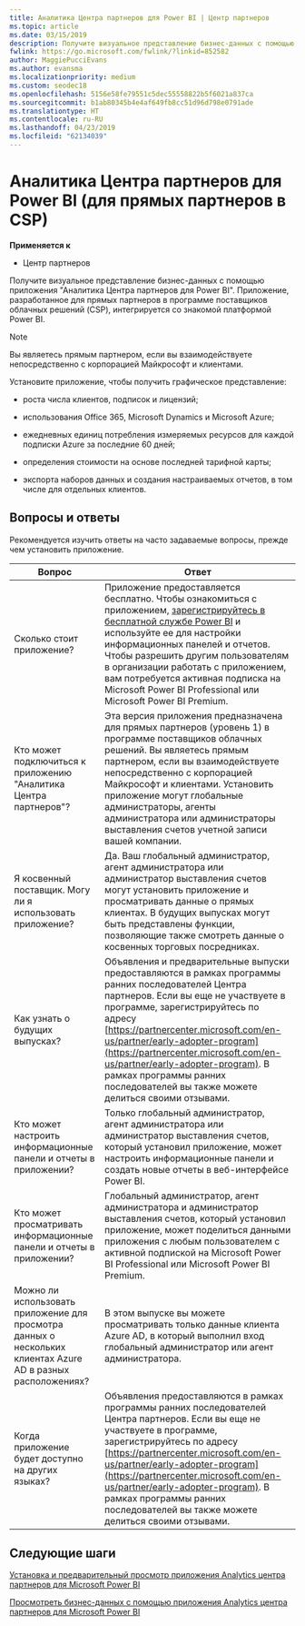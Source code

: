 ```yaml
---
title: Аналитика Центра партнеров для Power BI | Центр партнеров
ms.topic: article
ms.date: 03/15/2019
description: Получите визуальное представление бизнес-данных с помощью приложения "Аналитика Центра партнеров для Power BI".
fwlink: https://go.microsoft.com/fwlink/?linkid=852582
author: MaggiePucciEvans
ms.author: evansma
ms.localizationpriority: medium
ms.custom: seodec18
ms.openlocfilehash: 5156e58fe79551c5dec55558822b5f6021a837ca
ms.sourcegitcommit: b1ab80345b4e4af649fb8cc51d96d798e0791ade
ms.translationtype: HT
ms.contentlocale: ru-RU
ms.lasthandoff: 04/23/2019
ms.locfileid: "62134039"
---
```

# <a name="partner-center-analytics-app-for-power-bi-direct-partners-in-csp"></a>Аналитика Центра партнеров для Power BI (для прямых партнеров в CSP)

**Применяется к**

- Центр партнеров

Получите визуальное представление бизнес-данных с помощью приложения "Аналитика Центра партнеров для Power BI". Приложение, разработанное для прямых партнеров в программе поставщиков облачных решений (CSP), интегрируется со знакомой платформой Power BI. 

> [!NOTE]  
> Вы являетесь прямым партнером, если вы взаимодействуете непосредственно с корпорацией Майкрософт и клиентами. 

Установите приложение, чтобы получить графическое представление: 

-   роста числа клиентов, подписок и лицензий;

-   использования Office 365, Microsoft Dynamics и Microsoft Azure;

-   ежедневных единиц потребления измеряемых ресурсов для каждой подписки Azure за последние 60 дней;

-   определения стоимости на основе последней тарифной карты;

-   экспорта наборов данных и создания настраиваемых отчетов, в том числе для отдельных клиентов.

## <a name="frequently-asked-questions"></a>Вопросы и ответы

Рекомендуется изучить ответы на часто задаваемые вопросы, прежде чем установить приложение. 

| **Вопрос** | **Ответ** |
| --- | ---------- |
| Сколько стоит приложение? | Приложение предоставляется бесплатно. Чтобы ознакомиться с приложением, [зарегистрируйтесь в бесплатной службе Power BI](https://go.microsoft.com/fwlink/p/?linkid=845347) и используйте ее для настройки информационных панелей и отчетов. Чтобы разрешить другим пользователям в организации работать с приложением, вам потребуется активная подписка на Microsoft Power BI Professional или Microsoft Power BI Premium. |
| Кто может подключиться к приложению "Аналитика Центра партнеров"? | Эта версия приложения предназначена для прямых партнеров (уровень 1) в программе поставщиков облачных решений. Вы являетесь прямым партнером, если вы взаимодействуете непосредственно с корпорацией Майкрософт и клиентами. Установить приложение могут глобальные администраторы, агенты администратора или администраторы выставления счетов учетной записи вашей компании. |
| Я косвенный поставщик. Могу ли я использовать приложение? | Да. Ваш глобальный администратор, агент администратора или администратор выставления счетов могут установить приложение и просматривать данные о прямых клиентах. В будущих выпусках могут быть представлены функции, позволяющие также смотреть данные о косвенных торговых посредниках. |
| Как узнать о будущих выпусках? | Объявления и предварительные выпуски предоставляются в рамках программы ранних последователей Центра партнеров. Если вы еще не участвуете в программе, зарегистрируйтесь по адресу [https://partnercenter.microsoft.com/en-us/partner/early-adopter-program](https://partnercenter.microsoft.com/en-us/partner/early-adopter-program). В рамках программы ранних последователей вы также можете делиться своими отзывами. |
| Кто может настроить информационные панели и отчеты в приложении? | Только глобальный администратор, агент администратора или администратор выставления счетов, который установил приложение, может настроить информационные панели и создать новые отчеты в веб-интерфейсе Power BI. |
| Кто может просматривать информационные панели и отчеты в приложении? | Глобальный администратор, агент администратора и администратор выставления счетов, который установил приложение, может поделиться данными приложения с любым пользователем с активной подпиской на Microsoft Power BI Professional или Microsoft Power BI Premium. |
| Можно ли использовать приложение для просмотра данных о нескольких клиентах Azure AD в разных расположениях? | В этом выпуске вы можете просматривать только данные клиента Azure AD, в который выполнил вход глобальный администратор или агент администратора. | 
| Когда приложение будет доступно на других языках? | Объявления предоставляются в рамках программы ранних последователей Центра партнеров. Если вы еще не участвуете в программе, зарегистрируйтесь по адресу [https://partnercenter.microsoft.com/en-us/partner/early-adopter-program](https://partnercenter.microsoft.com/en-us/partner/early-adopter-program). В рамках программы ранних последователей вы также можете делиться своими отзывами. | 



## <a name="next-steps"></a>Следующие шаги

[Установка и предварительный просмотр приложения Analytics центра партнеров для Microsoft Power BI](power-bi-app-for-direct-partners-install.md)

[Просмотреть бизнес-данных с помощью приложения Analytics центра партнеров для Microsoft Power BI](power-bi-app-for-direct-partners-use.md)
